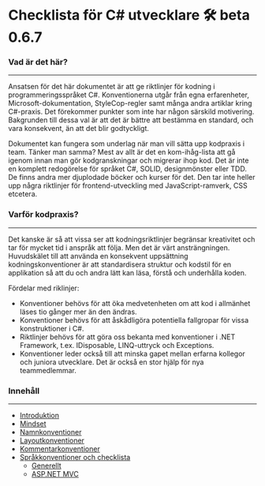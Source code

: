 # Checklista för C# utvecklare  🛠  beta 0.6.7


### Vad är det här?
***
Ansatsen för det här dokumentet är att ge riktlinjer för kodning i programmeringsspråket C#. Konventionerna utgår från egna erfarenheter, Microsoft-dokumentation, StyleCop-regler samt många andra artiklar kring C#-praxis. Det förekommer punkter som inte har någon särskild motivering. Bakgrunden till dessa val är att det är bättre att bestämma en standard, och vara konsekvent, än att det blir godtyckligt.

Dokumentet kan fungera som underlag när man vill sätta upp kodpraxis i team. Tänker man samma? Mest av allt är det en kom-ihåg-lista att gå igenom innan man gör kodgranskningar och migrerar ihop kod. Det är inte en komplett redogörelse för språket C#, SOLID, designmönster eller TDD. De finns andra mer djuplodade böcker och kurser för det. Den tar inte heller upp några riktlinjer för frontend-utveckling med JavaScript-ramverk, CSS etcetera.

### Varför kodpraxis?
***
Det kanske är så att vissa ser att kodningsriktlinjer begränsar kreativitet och tar för mycket tid i anspråk att följa. Men det är värt ansträngningen. Huvudskälet till att använda en konsekvent uppsättning kodningskonventioner är att standardisera struktur och kodstil för en applikation så att du och andra lätt kan läsa, förstå och underhålla koden.

Fördelar med riklinjer:
* Konventioner behövs för att öka medvetenheten om att kod i allmänhet läses tio gånger mer än den ändras.
* Konventioner behövs för att åskådligöra potentiella fallgropar för vissa konstruktioner i C#.
* Riktlinjer behövs för att göra oss bekanta med konventioner i .NET Framework, t.ex. IDisposable, LINQ-uttryck och Exceptions.
* Konventioner leder också till att minska gapet mellan erfarna kollegor och juniora utvecklare. Det är också en stor hjälp för nya teammedlemmar.

### Innehåll
***
* [Introduktion](01-Introduktion.md)
* [Mindset](02-Mindset.md)
* [Namnkonventioner](03-Namnkonventioner.md)
* [Layoutkonventioner](04-Layoutkonventioner.md)
* [Kommentarkonventioner](05-Kommentarkonventioner.md)
* [Språkkonventioner och checklista](06-Sprakkonventioner_och_checklista.md)  
    * [Generellt](06-Sprakkonventioner_och_checklista.md#generellt)  
    * [ASP.NET MVC](06-Sprakkonventioner_och_checklista.md#aspnet-mvc)
